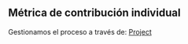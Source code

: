 ## Métrica de contribución individual

Gestionamos el proceso a través de:  [Project](https://github.com/users/EduardoMatos05/projects/2)